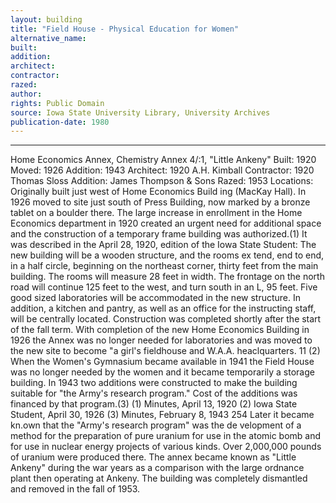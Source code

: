 ```yaml
---
layout: building
title: "Field House - Physical Education for Women"
alternative_name: 
built: 
addition:
architect: 
contractor: 
razed: 
author:
rights: Public Domain
source: Iowa State University Library, University Archives
publication-date: 1980 
---
```

---

Home Economics Annex, Chemistry Annex 4/:1, "Little Ankeny" 
Built: 1920 Moved: 1926 Addition: 1943 Architect: 1920 A.H. Kimball Contractor: 1920 Thomas Sloss 
Addition: James Thompson & Sons Razed: 1953 
Locations: Originally built just west of Home Economics Build ing (MacKay Hall). In 1926 moved to site just south of Press Building, now marked by a bronze tablet on a boulder there. 
The large increase in enrollment in the Home Economics department in 1920 created an urgent need for additional space and the construction of a temporary frame building was authorized.(1) It was described in the April 28, 1920, edition of the Iowa State Student: 
The new building will be a wooden structure, and the rooms ex tend, end to end, in a half circle, beginning on the northeast corner, thirty feet from the main building. The rooms will measure 28 feet in width. The frontage on the north road will continue 125 feet to the west, and turn south in an L, 95 feet. 
Five good sized laboratories will be accommodated in the new structure.  In addition, a kitchen and pantry, as well as an office for the instructing staff, will be centrally located. 
Construction was completed shortly after the start of the fall term. 
With completion of the new Home Economics Building in 1926 the Annex was no longer needed for laboratories and was moved to the new site to become "a girl's fieldhouse and W.A.A. heaclquarters. 11 (2) 
When the Women's Gymnasium became available in 1941 the Field House was no longer needed by the women and it became temporarily a storage building. 
In 1943 two additions were constructed to make the building suitable for "the Army's research program." Cost of the additions was financed by that program.(3) 
(1) Minutes, April 13, 1920 
(2) Iowa State Student, April 30, 1926 
(3) Minutes, February 8, 1943 
254 
Later it became kn.own that the "Army's research program" was the de velopment of a method for the preparation of pure uranium for use in the atomic bomb and for use in nuclear energy projects of various kinds. Over 2,000,000 pounds of uranium were produced there. 
The annex became known as "Little Ankeny" during the war years as a comparison with the large ordnance plant then operating at Ankeny. 
The building was completely dismantled and removed in the fall of 1953.